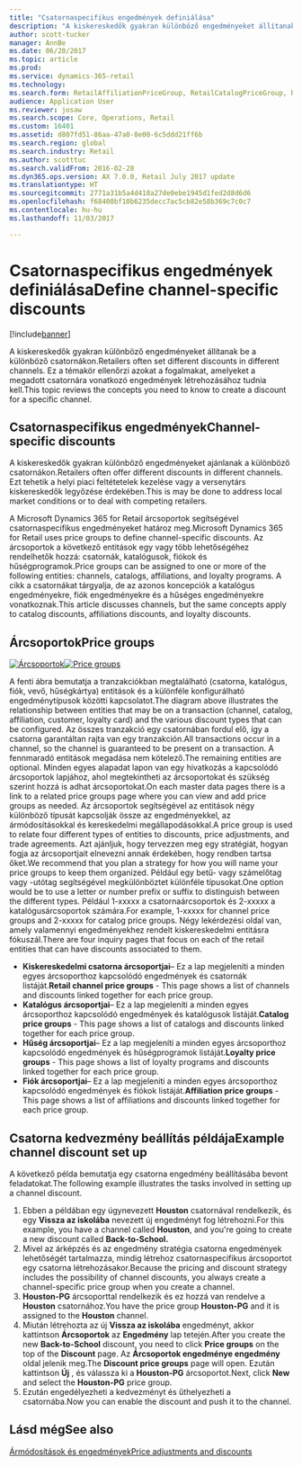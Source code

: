 ```yaml
---
title: "Csatornaspecifikus engedmények definiálása"
description: "A kiskereskedők gyakran különböző engedményeket állítanak be a különböző csatornákon. Ez a témakör ellenőrzi azokat a fogalmakat, amelyeket a megadott csatornára vonatkozó engedmények létrehozásához tudnia kell."
author: scott-tucker
manager: AnnBe
ms.date: 06/20/2017
ms.topic: article
ms.prod: 
ms.service: dynamics-365-retail
ms.technology: 
ms.search.form: RetailAffiliationPriceGroup, RetailCatalogPriceGroup, RetailChannelPriceGroup, RetailDiscountPriceGroup, RetailDiscountPricingWorkspace, RetailPeriodicDiscount, RetailStoreItemPriceList, RetailStoreTable
audience: Application User
ms.reviewer: josaw
ms.search.scope: Core, Operations, Retail
ms.custom: 16401
ms.assetid: d807fd51-86aa-47a0-8e00-6c5ddd21ff6b
ms.search.region: global
ms.search.industry: Retail
ms.author: scotttuc
ms.search.validFrom: 2016-02-28
ms.dyn365.ops.version: AX 7.0.0, Retail July 2017 update
ms.translationtype: HT
ms.sourcegitcommit: 2771a31b5a4d418a27de0ebe1945d1fed2d8d6d6
ms.openlocfilehash: f68400bf10b6235decc7ac5cb82e58b369c7c0c7
ms.contentlocale: hu-hu
ms.lasthandoff: 11/03/2017

---
```


# <a name="define-channel-specific-discounts"></a><span data-ttu-id="1fc12-104">Csatornaspecifikus engedmények definiálása</span><span class="sxs-lookup"><span data-stu-id="1fc12-104">Define channel-specific discounts</span></span>

[!include[banner](includes/banner.md)]


<span data-ttu-id="1fc12-105">A kiskereskedők gyakran különböző engedményeket állítanak be a különböző csatornákon.</span><span class="sxs-lookup"><span data-stu-id="1fc12-105">Retailers often set different discounts in different channels.</span></span> <span data-ttu-id="1fc12-106">Ez a témakör ellenőrzi azokat a fogalmakat, amelyeket a megadott csatornára vonatkozó engedmények létrehozásához tudnia kell.</span><span class="sxs-lookup"><span data-stu-id="1fc12-106">This topic reviews the concepts you need to know to create a discount for a specific channel.</span></span> 

<a name="channel-specific-discounts"></a><span data-ttu-id="1fc12-107">Csatornaspecifikus engedmények</span><span class="sxs-lookup"><span data-stu-id="1fc12-107">Channel-specific discounts</span></span>
--------------------------

<span data-ttu-id="1fc12-108">A kiskereskedők gyakran különböző engedményeket ajánlanak a különböző csatornákon.</span><span class="sxs-lookup"><span data-stu-id="1fc12-108">Retailers often offer different discounts in different channels.</span></span> <span data-ttu-id="1fc12-109">Ezt tehetik a helyi piaci feltétetelek kezelése vagy a versenytárs kiskereskedők legyőzése érdekében.</span><span class="sxs-lookup"><span data-stu-id="1fc12-109">This is may be done to address local market conditions or to deal with competing retailers.</span></span>

<span data-ttu-id="1fc12-110">A Microsoft Dynamics 365 for Retail árcsoportok segítségével csatornaspecifikus engedményeket határoz meg.</span><span class="sxs-lookup"><span data-stu-id="1fc12-110">Microsoft Dynamics 365 for Retail uses price groups to define channel-specific discounts.</span></span> <span data-ttu-id="1fc12-111">Az árcsoportok a következő entitások egy vagy több lehetőségéhez rendelhetők hozzá: csatornák, katalógusok, fiókok és hűségprogramok.</span><span class="sxs-lookup"><span data-stu-id="1fc12-111">Price groups can be assigned to one or more of the following entities: channels, catalogs, affiliations, and loyalty programs.</span></span> <span data-ttu-id="1fc12-112">A cikk a csatornákat tárgyalja, de az azonos koncepciók a katalógus engedményekre, fiók engedményekre és a hűséges engedményekre vonatkoznak.</span><span class="sxs-lookup"><span data-stu-id="1fc12-112">This article discusses channels, but the same concepts apply to catalog discounts, affiliations discounts, and loyalty discounts.</span></span>

## <a name="price-groups"></a><span data-ttu-id="1fc12-113">Árcsoportok</span><span class="sxs-lookup"><span data-stu-id="1fc12-113">Price groups</span></span>

<span data-ttu-id="1fc12-114">[![Árcsoportok](./media/price-groups-1024x608.png)](./media/price-groups.png)</span><span class="sxs-lookup"><span data-stu-id="1fc12-114">[![Price groups](./media/price-groups-1024x608.png)](./media/price-groups.png)</span></span>

<span data-ttu-id="1fc12-115">A fenti ábra bemutatja a tranzakciókban megtalálható (csatorna, katalógus, fiók, vevő, hűségkártya) entitások és a különféle konfigurálható engedménytípusok közötti kapcsolatot.</span><span class="sxs-lookup"><span data-stu-id="1fc12-115">The diagram above illustrates the relationship between entities that may be on a transaction (channel, catalog, affiliation, customer, loyalty card) and the various discount types that can be configured.</span></span> <span data-ttu-id="1fc12-116">Az összes tranzakció egy csatornában fordul elő, így a csatorna garantáltan rajta van egy tranzakción.</span><span class="sxs-lookup"><span data-stu-id="1fc12-116">All transactions occur in a channel, so the channel is guaranteed to be present on a transaction.</span></span> <span data-ttu-id="1fc12-117">A fennmaradó entitások megadása nem kötelező.</span><span class="sxs-lookup"><span data-stu-id="1fc12-117">The remaining entities are optional.</span></span> <span data-ttu-id="1fc12-118">Minden egyes alapadat lapon van egy hivatkozás a kapcsolódó árcsoportok lapjához, ahol megtekintheti az árcsoportokat és szükség szerint hozzá is adhat árcsoportokat.</span><span class="sxs-lookup"><span data-stu-id="1fc12-118">On each master data pages there is a link to a related price groups page where you can view and add price groups as needed.</span></span> <span data-ttu-id="1fc12-119">Az árcsoportok segítségével az entitások négy különböző típusát kapcsolják össze az engedményekkel, az ármódosításokkal és kereskedelmi megállapodásokkal.</span><span class="sxs-lookup"><span data-stu-id="1fc12-119">A price group is used to relate four different types of entities to discounts, price adjustments, and trade agreements.</span></span> <span data-ttu-id="1fc12-120">Azt ajánljuk, hogy tervezzen meg egy stratégiát, hogyan fogja az árcsoportjait elnevezni annak érdekében, hogy rendben tartsa őket.</span><span class="sxs-lookup"><span data-stu-id="1fc12-120">We recommend that you plan a strategy for how you will name your price groups to keep them organized.</span></span> <span data-ttu-id="1fc12-121">Például egy betű- vagy számelőtag vagy -utótag segítségével megkülönböztet különféle típusokat.</span><span class="sxs-lookup"><span data-stu-id="1fc12-121">One option would be to use a letter or number prefix or suffix to distinguish between the different types.</span></span> <span data-ttu-id="1fc12-122">Például 1-xxxxx a csatornaárcsoportok és 2-xxxxx a katalógusárcsoportok számára.</span><span class="sxs-lookup"><span data-stu-id="1fc12-122">For example, 1-xxxxx for channel price groups and 2-xxxxx for catalog price groups.</span></span> <span data-ttu-id="1fc12-123">Négy lekérdezési oldal van, amely valamennyi engedményekhez rendelt kiskereskedelmi entitásra fókuszál.</span><span class="sxs-lookup"><span data-stu-id="1fc12-123">There are four inquiry pages that focus on each of the retail entities that can have discounts associated to them.</span></span>

-   <span data-ttu-id="1fc12-124">**Kiskereskedelmi csatorna árcsoportjai**– Ez a lap megjeleníti a minden egyes árcsoporthoz kapcsolódó engedmények és csatornák listáját.</span><span class="sxs-lookup"><span data-stu-id="1fc12-124">**Retail channel price groups** - This page shows a list of channels and discounts linked together for each price group.</span></span>
-   <span data-ttu-id="1fc12-125">**Katalógus árcsoportjai**– Ez a lap megjeleníti a minden egyes árcsoporthoz kapcsolódó engedmények és katalógusok listáját.</span><span class="sxs-lookup"><span data-stu-id="1fc12-125">**Catalog price groups** - This page shows a list of catalogs and discounts linked together for each price group.</span></span>
-   <span data-ttu-id="1fc12-126">**Hűség árcsoportjai**– Ez a lap megjeleníti a minden egyes árcsoporthoz kapcsolódó engedmények és hűségprogramok listáját.</span><span class="sxs-lookup"><span data-stu-id="1fc12-126">**Loyalty price groups** - This page shows a list of loyalty programs and discounts linked together for each price group.</span></span>
-   <span data-ttu-id="1fc12-127">**Fiók árcsoportjai**– Ez a lap megjeleníti a minden egyes árcsoporthoz kapcsolódó engedmények és fiókok listáját.</span><span class="sxs-lookup"><span data-stu-id="1fc12-127">**Affiliation price groups** - This page shows a list of affiliations and discounts linked together for each price group.</span></span>

## <a name="example-channel-discount-set-up"></a><span data-ttu-id="1fc12-128">Csatorna kedvezmény beállítás példája</span><span class="sxs-lookup"><span data-stu-id="1fc12-128">Example channel discount set up</span></span>
<span data-ttu-id="1fc12-129">A következő példa bemutatja egy csatorna engedmény beállításába bevont feladatokat.</span><span class="sxs-lookup"><span data-stu-id="1fc12-129">The following example illustrates the tasks involved in setting up a channel discount.</span></span>

1.  <span data-ttu-id="1fc12-130">Ebben a példában egy úgynevezett **Houston** csatornával rendelkezik, és egy **Vissza az iskolába** nevezett új engedményt fog létrehozni.</span><span class="sxs-lookup"><span data-stu-id="1fc12-130">For this example, you have a channel called **Houston**, and you're going to create a new discount called **Back-to-School.**</span></span>
2.  <span data-ttu-id="1fc12-131">Mivel az árképzés és az engedmény stratégia csatorna engedmények lehetőségét tartalmazza, mindig létrehoz csatornaspecifikus árcsoportot egy csatorna létrehozásakor.</span><span class="sxs-lookup"><span data-stu-id="1fc12-131">Because the pricing and discount strategy includes the possibility of channel discounts, you always create a channel-specific price group when you create a channel.</span></span>
3.  <span data-ttu-id="1fc12-132">**Houston-PG** árcsoporttal rendelkezik és ez hozzá van rendelve a **Houston** csatornához.</span><span class="sxs-lookup"><span data-stu-id="1fc12-132">You have the price group **Houston-PG** and it is assigned to the **Houston** channel.</span></span>
4.  <span data-ttu-id="1fc12-133">Miután létrehozta az új **Vissza az iskolába** engedményt, akkor kattintson **Árcsoportok** az **Engedmény** lap tetején.</span><span class="sxs-lookup"><span data-stu-id="1fc12-133">After you create the new **Back-to-School** discount, you need to click **Price groups** on the top of the **Discount** page.</span></span> <span data-ttu-id="1fc12-134">Az **Árcsoportok engedménye engedmény** oldal jelenik meg.</span><span class="sxs-lookup"><span data-stu-id="1fc12-134">The **Discount price groups** page will open.</span></span> <span data-ttu-id="1fc12-135">Ezután kattintson **Új** , és válassza ki a **Houston-PG** árcsoportot.</span><span class="sxs-lookup"><span data-stu-id="1fc12-135">Next, click **New** and select the **Houston-PG** price group.</span></span>
5.  <span data-ttu-id="1fc12-136">Ezután engedélyezheti a kedvezményt és űthelyezheti a csatornába.</span><span class="sxs-lookup"><span data-stu-id="1fc12-136">Now you can enable the discount and push it to the channel.</span></span>

 

<a name="see-also"></a><span data-ttu-id="1fc12-137">Lásd még</span><span class="sxs-lookup"><span data-stu-id="1fc12-137">See also</span></span>
--------

[<span data-ttu-id="1fc12-138">Ármódosítások és engedmények</span><span class="sxs-lookup"><span data-stu-id="1fc12-138">Price adjustments and discounts</span></span>](price-adjustments-discounts.md)




